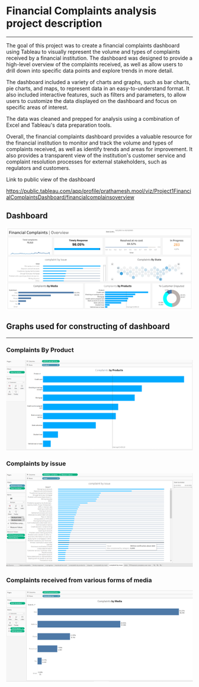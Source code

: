 # Financial Complaints analysis project description

_________________________________________________________________________________________________________________________________________________________________________



The goal of this project was to create a financial complaints dashboard using Tableau to visually represent the volume and types of complaints received by a financial institution. The dashboard was designed to provide a high-level overview of the complaints received, as well as allow users to drill down into specific data points and explore trends in more detail.

The dashboard included a variety of charts and graphs, such as bar charts, pie charts, and maps, to represent data in an easy-to-understand format. It also included interactive features, such as filters and parameters, to allow users to customize the data displayed on the dashboard and focus on specific areas of interest.

The data was cleaned and prepped for analysis using a combination of Excel and Tableau's data preparation tools.

Overall, the financial complaints dashboard provides a valuable resource for the financial institution to monitor and track the volume and types of complaints received, as well as identify trends and areas for improvement. It also provides a transparent view of the institution's customer service and complaint resolution processes for external stakeholders, such as regulators and customers.


Link to public view of the dashboard

https://public.tableau.com/app/profile/prathamesh.mool/viz/Project1FinancialComplaintsDashboard/financialcomplainsoverview


## Dashboard 
![db_objects](images/Financial_complaint_over_view.png)

## Graphs used for constructing of dashboard

_____________________________________________________________________________________________________________________________________________________________________

### Complaints By Product
![db_objects](images/Complaints_by_product.png)

### Complaints by issue
![db_objects](images/complaints_by_issue.png)

### Complaints received from various forms of media
![db_objects](images/complaints_by_media.png)

